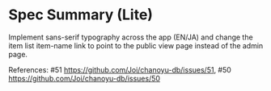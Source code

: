 # Spec Summary (Lite)

Implement sans-serif typography across the app (EN/JA) and change the item list item-name link to point to the public view page instead of the admin page.

References: #51 https://github.com/Joi/chanoyu-db/issues/51, #50 https://github.com/Joi/chanoyu-db/issues/50
